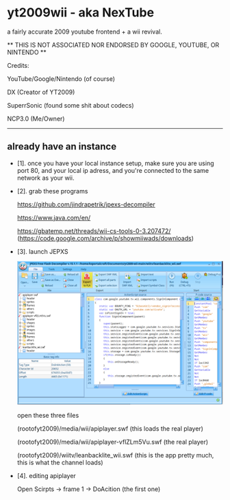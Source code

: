 # yt2009wii - aka NexTube

a fairly accurate 2009 youtube frontend + a wii revival.

**
THIS IS NOT ASSOCIATED NOR ENDORSED BY GOOGLE, YOUTUBE, OR NINTENDO
**

Credits:

YouTube/Google/Nintendo (of course)

DX (Creator of YT2009)

SuperrSonic (found some shit about codecs)

NCP3.0 (Me/Owner)

---

## already have an instance 

- [1]. once you have your local instance setup, make sure you are using port 80, and your local ip adress, and you're connected to the same network as your wii.

- [2]. grab these programs

  https://github.com/jindrapetrik/jpexs-decompiler
  
  https://www.java.com/en/
  
  https://gbatemp.net/threads/wii-cs-tools-0-3.207472/ (https://code.google.com/archive/p/showmiiwads/downloads)

- [3]. launch JEPXS
 
  <img src="doc-imgs/wii01.png"/>

  open these three files

  (rootofyt2009)/media/wii/apiplayer.swf (this loads the real player)

  (rootofyt2009)/media/wii/apiplayer-vflZLm5Vu.swf (the real player)

  (rootofyt2009)/wiitv/leanbacklite_wii.swf (this is the app pretty much, this is what the channel loads)

- [4]. editing apiplayer

   Open Scirpts -> frame 1 -> DoAcition (the first one)

     
    
